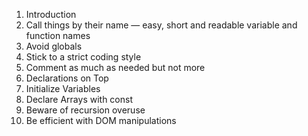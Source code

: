 1. Introduction
2. Call things by their name — easy, short and readable variable and function names
3. Avoid globals
4. Stick to a strict coding style
5. Comment as much as needed but not more
6. Declarations on Top
7. Initialize Variables
8. Declare Arrays with const
9. Beware of recursion overuse
10. Be efficient with DOM manipulations